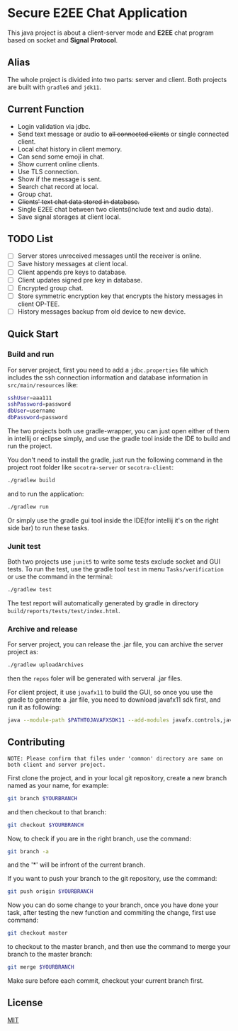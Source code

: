 # Secure E2EE Chat Application

This java project is about a client-server mode and **E2EE** chat program based on socket and **Signal Protocol**.

## Alias

The whole project is divided into two parts: server and client. Both projects are built with `gradle6` and `jdk11`.

## Current Function

* Login validation via jdbc.
* Send text message or audio to ~~all connected clients~~ or single connected client.
* Local chat history in client memory.
* Can send some emoji in chat.
* Show current online clients.
* Use TLS connection.
* Show if the message is sent.
* Search chat record at local.
* Group chat.
* ~~Clients' text chat data stored in database.~~
* Single E2EE chat between two clients(include text and audio data).
* Save signal storages at client local.

## TODO List

- [ ] Server stores unreceived messages until the receiver is online.
- [ ] Save history messages at client local.
- [ ] Client appends pre keys to database.
- [ ] Client updates signed pre key in database.
- [ ] Encrypted group chat.
- [ ] Store symmetric encryption key that encrypts the history messages in client OP-TEE.
- [ ] History messages backup from old device to new device.

## Quick Start

### Build and run

For server project, first you need to add a `jdbc.properties` file which includes the ssh connection information and database information in `src/main/resources` like:

```bash
sshUser=aaa111
sshPassword=password
dbUser=username
dbPassword=password
```

The two projects both use gradle-wrapper, you can just open either of them in intellij or eclipse simply, and use the gradle tool inside the IDE to build and run the project.

You don't need to install the gradle, just run the following command in the project root folder like `socotra-server` or `socotra-client`:

```bash
./gradlew build
```

and to run the application:

```bash
./gradlew run
```

Or simply use the gradle gui tool inside the IDE(for intellij it's on the right side bar) to run these tasks.

### Junit test

Both two projects use `junit5` to write some tests exclude socket and GUI tests. To run the test, use the gradle tool `test` in menu `Tasks/verification` or use the command in the terminal:

```bash
./gradlew test
```

The test report will automatically generated by gradle in directory `build/reports/tests/test/index.html`.

### Archive and release

For server project, you can release the .jar file, you can archive the server project as:

```bash
./gradlew uploadArchives
```

then the `repos` foler will be generated with serveral .jar files.

For client project, it use `javafx11` to build the GUI, so once you use the gradle to generate a .jar file, you need to download javafx11 sdk first, and run it as following:

```bash
java --module-path $PATHTOJAVAFXSDK11 --add-modules javafx.controls,javafx.fxml,javafx.base -jar $YOURCLIENT.jar
```

## Contributing

`NOTE: Please confirm that files under 'common' directory are same on both client and server project.`

First clone the project, and in your local git repository, create a new branch named as your name, for example:

```bash
git branch $YOURBRANCH
```

and then checkout to that branch:

```bash
git checkout $YOURBRANCH
```

Now, to check if you are in the right branch, use the command:

```bash
git branch -a
```

and the '*' will be infront of the current branch.

If you want to push your branch to the git repository, use the command:

```bash
git push origin $YOURBRANCH
```

Now you can do some change to your branch, once you have done your task, after testing the new function and commiting the change, first use command:

```bash
git checkout master
```

to checkout to the master branch, and then use the command to merge your branch to the master branch:

```bash
git merge $YOURBRANCH
```

Make sure before each commit, checkout your current branch first.

## License

[MIT](https://choosealicense.com/licenses/mit/)
